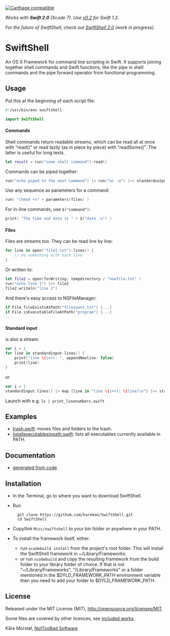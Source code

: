 [![Carthage compatible](https://img.shields.io/badge/Carthage-compatible-4BC51D.svg?style=flat)](https://github.com/Carthage/Carthage)

_Works with **Swift 2.0** (Xcode 7). Use [v0.2](https://github.com/kareman/SwiftShell/tree/v0.2) for Swift 1.2._

_For the future of SwiftShell, check out [SwiftShell 2.0](https://github.com/kareman/SwiftShell/tree/SwiftShell2) (work in progress)._

# SwiftShell

An OS X Framework for command line scripting in Swift. It supports joining together shell commands and Swift functions, like the pipe in shell commands and the pipe forward operator from functional programming.


## Usage

Put this at the beginning of each script file:

```swift
#!/usr/bin/env swiftshell

import SwiftShell
```


#### Commands

Shell commands return readable streams, which can be read all at once with "read()" or read lazily (as in piece by piece) with "readSome()". The latter is useful for long texts.

```swift
let result = run("some shell command").read()
```

Commands can be piped together:

```swift
run("echo piped to the next command") |> run("wc -w") |>> standardoutput
```

Use any sequence as parameters for a command:

```swift
run( "chmod +x" + parameters(files) )
```

For in-line commands, use `$("command")`:

```swift
print( "The time and date is " + $("date -u") )
```

#### Files

Files are streams too. They can be read line by line:

```swift
for line in open("file1.txt").lines() {
	// Do something with each line
}
```

Or written to:

```swift
let file2 = open(forWriting: tempdirectory / "newfile.txt" )
run("echo line 1") |>> file2
file2.writeln("line 2")
```

And there's easy access to NSFileManager:

```swift
if File.fileExistsAtPath("fileiwant.txt") {...}
if File.isExecutableFileAtPath("program") {...}
...
```

#### Standard input

is also a stream:

```swift
var i = 1
for line in standardinput.lines() {
	print("line \(i++): ", appendNewline: false)
	print(line)
}
```

or

```swift
var i = 1
standardinput.lines() |> map {line in "line \(i++): \(line)\n"} |>> standardoutput
```

Launch with e.g. `ls | print_linenumbers.swift`

## Examples

- [trash.swift](https://gist.github.com/kareman/322c1091f3cc7e1078af): moves files and folders to the trash.
- [listallexecutablesinpath.swift](https://gist.github.com/kareman/d157c46858f91f1a22a7): lists all executables currently available in PATH.

## Documentation

- [generated from code](http://kareman.github.io/SwiftShell)

## Installation

- In the Terminal, go to where you want to download SwiftShell.
- Run

        git clone https://github.com/kareman/SwiftShell.git 
        cd SwiftShell

- Copy/link `Misc/swiftshell` to your bin folder or anywhere in your PATH.
- To install the framework itself, either:
  - run `xcodebuild install` from the project's root folder. This will install the SwiftShell framework in ~/Library/Frameworks.
  - _or_ run `xcodebuild` and copy the resulting framework from the build folder to your library folder of choice. If that is not "~/Library/Frameworks", "/Library/Frameworks" or a folder mentioned in the $DYLD_FRAMEWORK_PATH environment variable then you need to add your folder to $DYLD_FRAMEWORK_PATH.

## License

Released under the MIT License (MIT), http://opensource.org/licenses/MIT

Some files are covered by other licences, see [included works](Misc/Included%20Works).

Kåre Morstøl, [NotTooBad Software](http://nottoobadsoftware.com)
